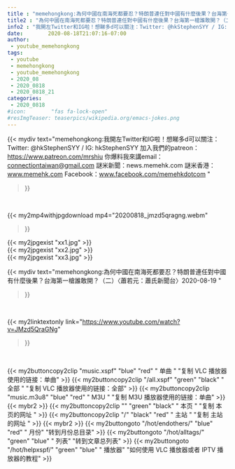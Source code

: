 ```yaml
---
title : "memehongkong:為何中國在南海死都要忍？特朗普連任對中國有什麼後果？台海第一槍誰敢開？（二）〈蕭若元：蕭氏新聞台〉2020-08-19 "
title2 : "為何中國在南海死都要忍？特朗普連任對中國有什麼後果？台海第一槍誰敢開？（二）〈蕭若元：蕭氏新聞台〉2020-08-19 "
info2 : "我開左Twitter和IG啦！想睇多d可以關注：Twitter: @hkStephenSYY / IG: hkStephenSYY 加入我們的patreon：https://www.patreon.com/mrshiu 你爆料我來講email： connectiontaiwan@gmail.com 謎米新聞：news.memehk.com 謎米香港： www.memehk.com Facebook：www.facebook.com/memehkdotcom "
date:        2020-08-18T21:07:16-07:00
author:
 - youtube_memehongkong
tags:
 - youtube
 - memehongkong
 - youtube_memehongkong
 - 2020_08
 - 2020_0818
 - 2020_0818_21
categories:
 - 2020_0818
#icon:        "fas fa-lock-open"
#resImgTeaser: teaserpics/wikipedia.org/emacs-jokes.png
---
```


{{< mydiv text="memehongkong:我開左Twitter和IG啦！想睇多d可以關注：Twitter: @hkStephenSYY / IG: hkStephenSYY 加入我們的patreon：https://www.patreon.com/mrshiu 你爆料我來講email： connectiontaiwan@gmail.com 謎米新聞：news.memehk.com 謎米香港： www.memehk.com Facebook：www.facebook.com/memehkdotcom "
>}}
<br>


{{< my2mp4withjpgdownload mp4="20200818_jmzd5qragng.webm"
>}}

{{< my2jpgexist "xx1.jpg" >}}<br>
{{< my2jpgexist "xx2.jpg" >}}<br>
{{< my2jpgexist "xx3.jpg" >}}<br>



{{< mydiv text="memehongkong:為何中國在南海死都要忍？特朗普連任對中國有什麼後果？台海第一槍誰敢開？（二）〈蕭若元：蕭氏新聞台〉2020-08-19 "
>}}
<br>

{{< my2linktextonly link="https://www.youtube.com/watch?v=JMzd5QraGNg"
>}}


<br>

{{< my2buttoncopy2clip "music.xspf"        "blue"   "red"    " 单曲 "  "复制 VLC 播放器使用的链接：单曲" >}} {{< my2buttoncopy2clip "/all.xspf"         "green"  "black"  " 全部 "  "复制 VLC 播放器使用的链接：全部" >}} {{< my2buttoncopy2clip "music.m3u8"        "blue"   "red"    " M3U  "    "复制 M3U 播放器使用的链接：单曲" >}} {{< mybr2 >}} {{< my2buttoncopy2clip ""                  "green"  "black"  " 本页 "    "复制 本页的网址 " >}} {{< my2buttoncopy2clip "/"                 "black"  "red"    " 主站 "    "复制 主站的网址 " >}} {{< mybr2 >}} {{< my2buttongoto      "/hot/endothers/"   "blue"   "red"    " 月份"   "转到月份总目录" >}} {{< my2buttongoto      "/hot/alltags/"     "green"  "blue"   " 列表"   "转到文章总列表" >}} {{< my2buttongoto      "/hot/helpxspf/"    "green"  "blue"   " 播放器" "如何使用 VLC 播放器或者 IPTV 播放器的教程" >}} 
